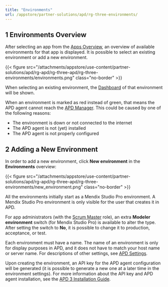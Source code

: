 ```yaml
---
title: "Environments"
url: /appstore/partner-solutions/apd/rg-three-environments/
---
```


## 1 Environments Overview

After selecting an app from the [Apps Overview](/appstore/partner-solutions/apd/rg-three-apps/), an overview of available environments for that app is displayed. It is possible to select an existing environment or add a new environment.

{{< figure src="/attachments/appstore/use-content/partner-solutions/apd/rg-apd/rg-three-apd/rg-three-environments/environments.png" class="no-border" >}}

When selecting an existing environment, the [Dashboard](/appstore/partner-solutions/apd/rg-three-dashboard/) of that environment will be shown.

When an environment is marked as red instead of green, that means the APD agent cannot reach the [APD Manager](https://apd.mendix.com/). This could be caused by one of the following reasons:

* The environment is down or not connected to the internet
* The APD agent is not (yet) installed
* The APD agent is not properly configured

## 2 Adding a New Environment

In order to add a new environment, click **New environment** in the **Environments** overview:

{{< figure src="/attachments/appstore/use-content/partner-solutions/apd/rg-apd/rg-three-apd/rg-three-environments/new_environment.png" class="no-border" >}}

All the environments initially start as a Mendix Studio Pro environment. A Mendix Studio Pro environment is only visible for the user that creates it in APD.

For app administrators (with the [Scrum Master](/developerportal/general/app-roles/) role), an extra **Modeler environment** switch (for Mendix Studio Pro) is available to alter the type. After setting the switch to **No**, it is possible to change it to production, acceptance, or test.

Each environment must have a name. The name of an environment is only for display purposes in APD, and it does not have to match your host name or server name.
For descriptions of other settings, see [APD Settings](/appstore/partner-solutions/apd/rg-three-settings/).

Upon creating the environment, an API key for the APD agent configuration will be generated (it is possible to generate a new one at a later time in the environment settings). For more information about the API key and APD agent installation, see the [APD 3 Installation Guide](/appstore/partner-solutions/apd/ig-three/).
